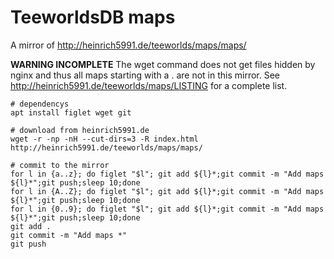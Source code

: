 # TeeworldsDB maps

A mirror of http://heinrich5991.de/teeworlds/maps/maps/

**WARNING INCOMPLETE**
The wget command does not get files hidden by nginx and thus all maps starting with a . are not in this mirror.
See http://heinrich5991.de/teeworlds/maps/LISTING for a complete list.

```
# dependencys
apt install figlet wget git

# download from heinrich5991.de
wget -r -np -nH --cut-dirs=3 -R index.html http://heinrich5991.de/teeworlds/maps/maps/

# commit to the mirror
for l in {a..z}; do figlet "$l"; git add ${l}*;git commit -m "Add maps ${l}*";git push;sleep 10;done
for l in {A..Z}; do figlet "$l"; git add ${l}*;git commit -m "Add maps ${l}*";git push;sleep 10;done
for l in {0..9}; do figlet "$l"; git add ${l}*;git commit -m "Add maps ${l}*";git push;sleep 10;done
git add .
git commit -m "Add maps *"
git push
```

